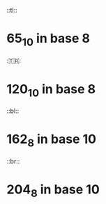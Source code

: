 ::tl::
# $65_{10}$ in base 8
::tr::
# $120_{10}$ in base 8
::bl::
# $162_8$ in base 10
::br::
# $204_8$ in base 10
